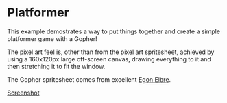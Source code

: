 # Platformer

This example demostrates a way to put things together and create a simple platformer game with a
Gopher!

The pixel art feel is, other than from the pixel art spritesheet, achieved by using a 160x120px
large off-screen canvas, drawing everything to it and then stretching it to fit the window.

The Gopher spritesheet comes from excellent [Egon Elbre](https://github.com/egonelbre/gophers).

[Screenshot](screenshot.png)